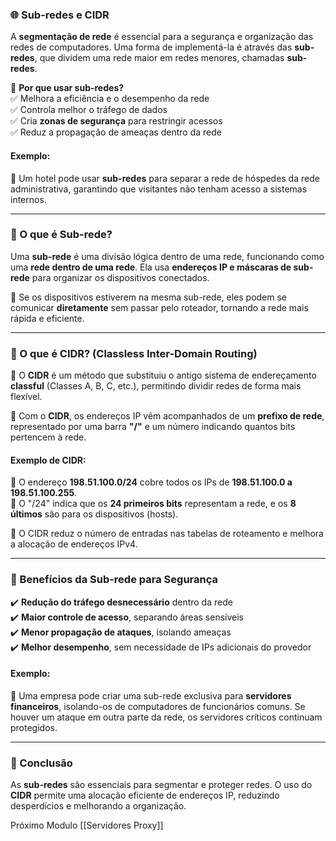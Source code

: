 ### 🌐 **Sub-redes e CIDR**

A **segmentação de rede** é essencial para a segurança e organização das redes de computadores. Uma forma de implementá-la é através das **sub-redes**, que dividem uma rede maior em redes menores, chamadas **sub-redes**.

🔹 **Por que usar sub-redes?**  
✅ Melhora a eficiência e o desempenho da rede  
✅ Controla melhor o tráfego de dados  
✅ Cria **zonas de segurança** para restringir acessos  
✅ Reduz a propagação de ameaças dentro da rede

#### **Exemplo:**

🏨 Um hotel pode usar **sub-redes** para separar a rede de hóspedes da rede administrativa, garantindo que visitantes não tenham acesso a sistemas internos.

---

### **📌 O que é Sub-rede?**

Uma **sub-rede** é uma divisão lógica dentro de uma rede, funcionando como uma **rede dentro de uma rede**. Ela usa **endereços IP e máscaras de sub-rede** para organizar os dispositivos conectados.

🔹 Se os dispositivos estiverem na mesma sub-rede, eles podem se comunicar **diretamente** sem passar pelo roteador, tornando a rede mais rápida e eficiente.

---

### **📌 O que é CIDR? (Classless Inter-Domain Routing)**

📌 O **CIDR** é um método que substituiu o antigo sistema de endereçamento **classful** (Classes A, B, C, etc.), permitindo dividir redes de forma mais flexível.

🔹 Com o **CIDR**, os endereços IP vêm acompanhados de um **prefixo de rede**, representado por uma barra **"/"** e um número indicando quantos bits pertencem à rede.

#### **Exemplo de CIDR:**

🔹 O endereço **198.51.100.0/24** cobre todos os IPs de **198.51.100.0 a 198.51.100.255**.  
🔹 O "/24" indica que os **24 primeiros bits** representam a rede, e os **8 últimos** são para os dispositivos (hosts).

📌 O CIDR reduz o número de entradas nas tabelas de roteamento e melhora a alocação de endereços IPv4.

---

### **🔐 Benefícios da Sub-rede para Segurança**

✔️ **Redução do tráfego desnecessário** dentro da rede  
✔️ **Maior controle de acesso**, separando áreas sensíveis  
✔️ **Menor propagação de ataques**, isolando ameaças  
✔️ **Melhor desempenho**, sem necessidade de IPs adicionais do provedor

#### **Exemplo:**

🏢 Uma empresa pode criar uma sub-rede exclusiva para **servidores financeiros**, isolando-os de computadores de funcionários comuns. Se houver um ataque em outra parte da rede, os servidores críticos continuam protegidos.

---

### **🎯 Conclusão**

As **sub-redes** são essenciais para segmentar e proteger redes. O uso do **CIDR** permite uma alocação eficiente de endereços IP, reduzindo desperdícios e melhorando a organização.

Próximo Modulo [[Servidores Proxy]]
